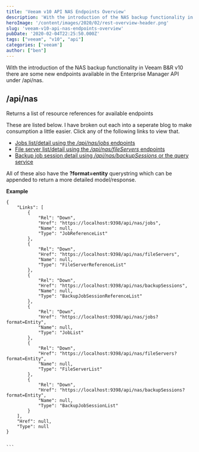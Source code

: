 ```yaml
---
title: 'Veeam v10 API NAS Endpoints Overview'
description: 'With the introduction of the NAS backup functionality in Veeam B&R v10 there are some new endpoints available in the Enterprise Manager API under /api/nas. '
heroImage: '/content/images/2020/02/rest-overview-header.png'
slug: 'veeam-v10-api-nas-endpoints-overview'
pubDate: '2020-02-04T22:25:50.000Z'
tags: ["veeam", "v10", "api"] 
categories: ['veeam']
author: ["ben"]
---
```


With the introduction of the NAS backup functionality in Veeam B&R v10 there are some new endpoints available in the Enterprise Manager API under /api/nas. 

## /api/nas

Returns a list of resource references for available endpoints

These are listed below. I have broken out each into a seperate blog to make consumption a little easier. Click any of the following links to view that.

- [Jobs list/detail using the  */api/nas/jobs* endpoints](/get-nas-jobs-via-the-api-in-veeam-v10-enterprise-manager/)
- [File server list/detail using the */api/nas/fileServers* endpoints](/get-fileservers-via-the-api-in-veeam-v10-enterprise-manager/)
- [Backup job session detail using */api/nas/backupSessions* or the query service](/get-nas-backup-sessions-detail-from-the-veeam-v10-enterprise-manager-api/)

All of these also have the **?format=entity** querystring which can be appended to return a more detailed model/response.

**Example**

    {
        "Links": [
            {
                "Rel": "Down",
                "Href": "https://localhost:9398/api/nas/jobs",
                "Name": null,
                "Type": "JobReferenceList"
            },
            {
                "Rel": "Down",
                "Href": "https://localhost:9398/api/nas/fileServers",
                "Name": null,
                "Type": "FileServerReferenceList"
            },
            {
                "Rel": "Down",
                "Href": "https://localhost:9398/api/nas/backupSessions",
                "Name": null,
                "Type": "BackupJobSessionReferenceList"
            },
            {
                "Rel": "Down",
                "Href": "https://localhost:9398/api/nas/jobs?format=Entity",
                "Name": null,
                "Type": "JobList"
            },
            {
                "Rel": "Down",
                "Href": "https://localhost:9398/api/nas/fileServers?format=Entity",
                "Name": null,
                "Type": "FileServerList"
            },
            {
                "Rel": "Down",
                "Href": "https://localhost:9398/api/nas/backupSessions?format=Entity",
                "Name": null,
                "Type": "BackupJobSessionList"
            }
        ],
        "Href": null,
        "Type": null
    }
    
    
    ```
    


